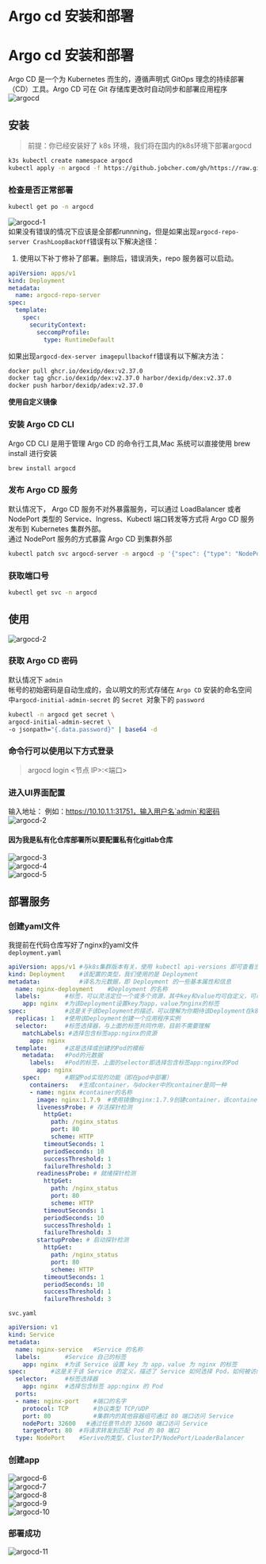 # Argo cd 安装和部署


# Argo cd 安装和部署

Argo CD 是一个为 Kubernetes 而生的，遵循声明式 GitOps 理念的持续部署（CD）工具。Argo CD 可在 Git 存储库更改时自动同步和部署应用程序
![argocd](/images/argocd-1.png)

## 安装

> 前提：你已经安装好了 k8s 环境，我们将在国内的k8s环境下部署argocd  
  
```sh
k3s kubectl create namespace argocd
kubectl apply -n argocd -f https://github.jobcher.com/gh/https://raw.githubusercontent.com/argoproj/argo-cd/stable/manifests/install.yaml
```

### 检查是否正常部署
```sh
kubectl get po -n argocd
```
![argocd-1](/images/argocd-1.jpg)  
如果没有错误的情况下应该是全部都runnning，但是如果出现`argocd-repo-server CrashLoopBackOff`错误有以下解决途径：  
1. 使用以下补丁修补了部署。删除后，错误消失，repo 服务器可以启动。  
```yaml
apiVersion: apps/v1
kind: Deployment
metadata:
  name: argocd-repo-server
spec:
  template:
    spec:
      securityContext:
        seccompProfile:
          type: RuntimeDefault
```
如果出现`argocd-dex-server imagepullbackoff`错误有以下解决方法：  
```sh
docker pull ghcr.io/dexidp/dex:v2.37.0
docker tag ghcr.io/dexidp/dex:v2.37.0 harbor/dexidp/dex:v2.37.0
docker push harbor/dexidp/adex:v2.37.0
```
**使用自定义镜像**


### 安装 Argo CD CLI

Argo CD CLI 是用于管理 Argo CD 的命令行工具,Mac 系统可以直接使用 brew install 进行安装

```sh
brew install argocd
```

### 发布 Argo CD 服务

默认情况下， Argo CD 服务不对外暴露服务，可以通过 LoadBalancer 或者 NodePort 类型的 Service、Ingress、Kubectl 端口转发等方式将 Argo CD 服务发布到 Kubernetes 集群外部。  
通过 NodePort 服务的方式暴露 Argo CD 到集群外部

```sh
kubectl patch svc argocd-server -n argocd -p '{"spec": {"type": "NodePort"}}'
```

### 获取端口号
```sh
kubectl get svc -n argocd
```

## 使用

![argocd-2](/images/argocd_2.png)

### 获取 Argo CD 密码

默认情况下 `admin`  
 帐号的初始密码是自动生成的，会以明文的形式存储在 `Argo CD` 安装的命名空间中`argocd-initial-admin-secret` 的 `Secret `对象下的 `password`

```sh
kubectl -n argocd get secret \
argocd-initial-admin-secret \
-o jsonpath="{.data.password}" | base64 -d
```

### 命令行可以使用以下方式登录
> argocd login <节点 IP>:<端口>  
  
### 进入UI界面配置
输入地址： 例如：https://10.10.1.1:31751，输入用户名`admin`和密码  
![argocd-2](/images/argocd-2.jpg)  
#### 因为我是私有化仓库部署所以要配置私有化gitlab仓库  
![argocd-3](/images/argocd-3.jpg)  
![argocd-4](/images/argocd-4.jpg)  
![argocd-5](/images/argocd-5.jpg)  
## 部署服务
### 创建yaml文件
我提前在代码仓库写好了nginx的yaml文件  
`deployment.yaml`  
```yml
apiVersion: apps/v1	#与k8s集群版本有关，使用 kubectl api-versions 即可查看当前集群支持的版本
kind: Deployment	#该配置的类型，我们使用的是 Deployment
metadata:	        #译名为元数据，即 Deployment 的一些基本属性和信息
  name: nginx-deployment	#Deployment 的名称
  labels:	    #标签，可以灵活定位一个或多个资源，其中key和value均可自定义，可以定义多组，目前不需要理解
    app: nginx	#为该Deployment设置key为app，value为nginx的标签
spec:	        #这是关于该Deployment的描述，可以理解为你期待该Deployment在k8s中如何使用
  replicas: 1	#使用该Deployment创建一个应用程序实例
  selector:	    #标签选择器，与上面的标签共同作用，目前不需要理解
    matchLabels: #选择包含标签app:nginx的资源
      app: nginx
  template:	    #这是选择或创建的Pod的模板
    metadata:	#Pod的元数据
      labels:	#Pod的标签，上面的selector即选择包含标签app:nginx的Pod
        app: nginx
    spec:	    #期望Pod实现的功能（即在pod中部署）
      containers:	#生成container，与docker中的container是同一种
      - name: nginx	#container的名称
        image: nginx:1.7.9	#使用镜像nginx:1.7.9创建container，该container默认80访问
        livenessProbe: # 存活探针检测
          httpGet:
            path: /nginx_status
            port: 80
            scheme: HTTP
          timeoutSeconds: 1
          periodSeconds: 10
          successThreshold: 1
          failureThreshold: 3
        readinessProbe: # 就绪探针检测
          httpGet:
            path: /nginx_status
            port: 80
            scheme: HTTP
          timeoutSeconds: 1
          periodSeconds: 10
          successThreshold: 1
          failureThreshold: 3
        startupProbe: # 启动探针检测
          httpGet:
            path: /nginx_status
            port: 80
            scheme: HTTP
          timeoutSeconds: 1
          periodSeconds: 10
          successThreshold: 1
          failureThreshold: 3
```
`svc.yaml`
```yml
apiVersion: v1
kind: Service
metadata:
  name: nginx-service	#Service 的名称
  labels:     	#Service 自己的标签
    app: nginx	#为该 Service 设置 key 为 app，value 为 nginx 的标签
spec:	    #这是关于该 Service 的定义，描述了 Service 如何选择 Pod，如何被访问
  selector:	    #标签选择器
    app: nginx	#选择包含标签 app:nginx 的 Pod
  ports:
  - name: nginx-port	#端口的名字
    protocol: TCP	    #协议类型 TCP/UDP
    port: 80	        #集群内的其他容器组可通过 80 端口访问 Service
    nodePort: 32600   #通过任意节点的 32600 端口访问 Service
    targetPort: 80	#将请求转发到匹配 Pod 的 80 端口
  type: NodePort	#Serive的类型，ClusterIP/NodePort/LoaderBalancer
```
### 创建app
![argocd-6](/images/argocd-6.jpg)  
![argocd-7](/images/argocd-7.jpg)  
![argocd-8](/images/argocd-8.jpg)  
![argocd-9](/images/argocd-9.jpg)  
![argocd-10](/images/argocd-10.jpg)  
### 部署成功
![argocd-11](/images/argocd-11.jpg)  

